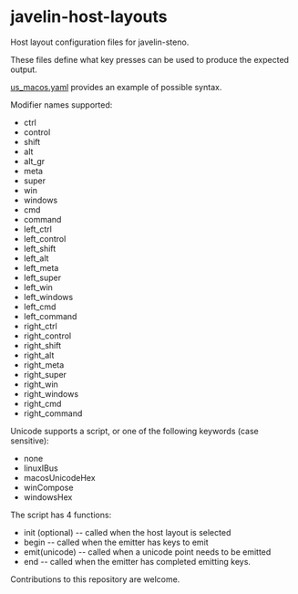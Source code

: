 # javelin-host-layouts

Host layout configuration files for javelin-steno.

These files define what key presses can be used to produce the expected output.

[us_macos.yaml](us_macos.yaml) provides an example of possible syntax.

Modifier names supported:

- ctrl
- control
- shift
- alt
- alt_gr
- meta
- super
- win
- windows
- cmd
- command
- left_ctrl
- left_control
- left_shift
- left_alt
- left_meta
- left_super
- left_win
- left_windows
- left_cmd
- left_command
- right_ctrl
- right_control
- right_shift
- right_alt
- right_meta
- right_super
- right_win
- right_windows
- right_cmd
- right_command

Unicode supports a script, or one of the following keywords (case sensitive):
- none
- linuxIBus
- macosUnicodeHex
- winCompose
- windowsHex

The script has 4 functions:
- init (optional) -- called when the host layout is selected
- begin -- called when the emitter has keys to emit
- emit(unicode) -- called when a unicode point needs to be emitted
- end -- called when the emitter has completed emitting keys.

Contributions to this repository are welcome.
